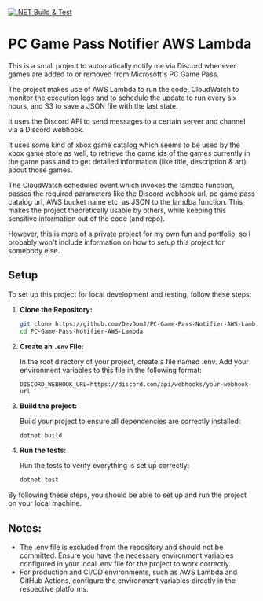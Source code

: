 [![.NET Build & Test](https://github.com/DevDomJ/PC-Game-Pass-Notifier-AWS-Lambda/actions/workflows/dotnet.yml/badge.svg)](https://github.com/DevDomJ/PC-Game-Pass-Notifier-AWS-Lambda/actions/workflows/dotnet.yml)

# PC Game Pass Notifier AWS Lambda
This is a small project to automatically notify me via Discord whenever games are added to or removed from Microsoft's PC Game Pass.

The project makes use of AWS Lambda to run the code, CloudWatch to monitor the execution logs and to schedule the update to run every six hours, and S3 to save a JSON file with the last state.

It uses the Discord API to send messages to a certain server and channel via a Discord webhook.

It uses some kind of xbox game catalog which seems to be used by the xbox game store as well, to retrieve the game ids of the games currently in the game pass and to get detailed information (like title, description & art) about those games.

The CloudWatch scheduled event which invokes the lamdba function, passes the required parameters like the Discord webhook url, pc game pass catalog url, AWS bucket name etc. as JSON to the lamdba function. This makes the project theoretically usable by others, while keeping this sensitive information out of the code (and repo).

However, this is more of a private project for my own fun and portfolio, so I probably won't include information on how to setup this project for somebody else.


## Setup

To set up this project for local development and testing, follow these steps:

1. **Clone the Repository:**
   ```sh
   git clone https://github.com/DevDomJ/PC-Game-Pass-Notifier-AWS-Lambda.git
   cd PC-Game-Pass-Notifier-AWS-Lambda
   ```

2. **Create an `.env` File:**

   	In the root directory of your project, create a file named .env. Add your environment variables to this file in the following format:
  
    ```plaintext
    DISCORD_WEBHOOK_URL=https://discord.com/api/webhooks/your-webhook-url
    ```

4.  **Build the project:**

	Build your project to ensure all dependencies are correctly installed:
	
	  ```sh
	  dotnet build
	  ```

6.  **Run the tests:**

	Run the tests to verify everything is set up correctly:
	  
	  ```sh
	  dotnet test
	  ```

By following these steps, you should be able to set up and run the project on your local machine.

## Notes:
- The .env file is excluded from the repository and should not be committed. Ensure you have the necessary environment variables configured in your local .env file for the project to work correctly.
- For production and CI/CD environments, such as AWS Lambda and GitHub Actions, configure the environment variables directly in the respective platforms.
